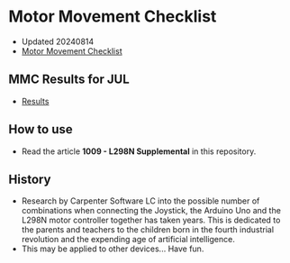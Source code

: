 # Motor Movement Checklist
- Updated 20240814
- [Motor Movement Checklist](https://drive.google.com/file/d/1Cs-94KHmOfRT9C4QJFMCgcuQ93iygg6h)
## MMC Results for JUL
- [Results](https://drive.google.com/file/d/17yNw5FNRORWgtDyey11OeKGRMB9qV0SZ)
## How to use
- Read the article **1009 - L298N Supplemental** in this repository.
## History
- Research by Carpenter Software LC into the possible number of combinations when connecting the Joystick, the Arduino Uno and the L298N motor controller together has taken years. This is dedicated to the parents and teachers to the children born in the fourth industrial revolution and the expending age of artificial intelligence.
- This may be applied to other devices... Have fun.
